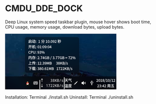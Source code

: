 # CMDU_DDE_DOCK
Deep Linux system speed taskbar plugin, mouse hover shows boot time, CPU usage, memory usage, download bytes, upload bytes.

![alt](preview.png)

Installation: Terminal ./install.sh
Uninstall: Terminal ./uninstall.sh